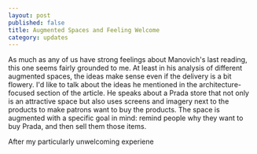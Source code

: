 ```yaml
---
layout: post
published: false
title: Augmented Spaces and Feeling Welcome
category: updates
---
```


As much as any of us have strong feelings about Manovich's last reading, this one seems fairly grounded to me. At least in his analysis of different augmented spaces, the ideas make sense even if the delivery is a bit flowery. I'd like to talk about the ideas he mentioned in the architecture-focused section of the article. He speaks about a Prada store that not only is an attractive space but also uses screens and imagery next to the products to make patrons want to buy the products. The space is augmented with a specific goal in mind: remind people why they want to buy Prada, and then sell them those items. 

After my particularly unwelcoming experiene 